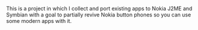 This is a project in which I collect and port existing apps to Nokia J2ME and Symbian with a goal to partially revive Nokia button phones so you can use some modern apps with it.